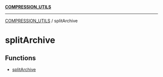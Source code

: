 [**COMPRESSION_UTILS**](../README.md)

***

[COMPRESSION_UTILS](../README.md) / splitArchive

# splitArchive

## Functions

- [splitArchive](functions/splitArchive.md)
